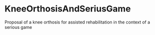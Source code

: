 # KneeOrthosisAndSeriusGame
Proposal of a knee orthosis for assisted rehabilitation in the context of a serious game
